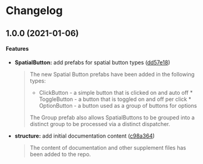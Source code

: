 # Changelog

## 1.0.0 (2021-01-06)

#### Features

* **SpatialButton:** add prefabs for spatial button types ([dd57e18](https://github.com/ExtendRealityLtd/Tilia.Interactions.SpatialButtons.Unity/commit/dd57e18037644c6a1dda18c67772978744c55ee1))
  > The new Spatial Button prefabs have been added in the following types:
  > 
  > * ClickButton - a simple button that is clicked on and auto off * ToggleButton - a button that is toggled on and off per click * OptionButton - a button used as a group of buttons for options
  > 
  > The Group prefab also allows SpatialButtons to be grouped into a distinct group to be processed via a distinct dispatcher.
* **structure:** add initial documentation content ([c98a364](https://github.com/ExtendRealityLtd/Tilia.Interactions.SpatialButtons.Unity/commit/c98a3641b10cd1ae65cd07fd2f1f95bf31fdc1e8))
  > The content of documentation and other supplement files has been added to the repo.

